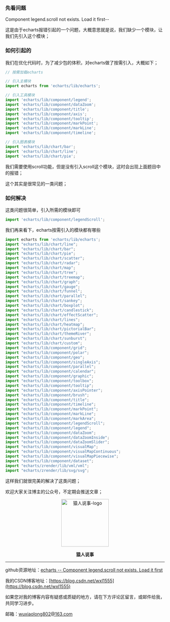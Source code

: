 

###  先看问题

Component legend.scroll not exists. Load it first--

这是由于echarts报错引起的一个问题，大概意思就是说，我们缺少一个模块，让我们先引入这个模块；

### 如何引起的

我们在优化代码时，为了减少包的体积，对echarts做了按需引入，大概如下；

```javascript
// 按需加载echarts

// 引入主模块
import echarts from 'echarts/lib/echarts';

// 引入工具模块
import 'echarts/lib/component/legend';
import 'echarts/lib/component/dataZoom';
import 'echarts/lib/component/title';
import 'echarts/lib/component/axis';
import 'echarts/lib/component/tooltip';
import 'echarts/lib/component/markPoint';
import 'echarts/lib/component/markLine';
import 'echarts/lib/component/timeline';

// 引入图表模块
import 'echarts/lib/chart/bar';
import 'echarts/lib/chart/line';
import 'echarts/lib/chart/pie';
```

我们需要使用scroll功能，但是没有引入scroll这个模块，这时会出现上面题目中的报错；

这个其实是很常见的一类问题；

### 如何解决

这类问题很简单，引入所需的模块即可

```javascript
import 'echarts/lib/component/legendScroll';
```

我们再来看下，echarts按需引入的模块都有哪些

```javascript
import echarts from 'echarts/lib/echarts';
import "echarts/lib/chart/line";
import "echarts/lib/chart/bar";
import "echarts/lib/chart/pie";
import "echarts/lib/chart/scatter";
import "echarts/lib/chart/radar";
import "echarts/lib/chart/map";
import "echarts/lib/chart/tree";
import "echarts/lib/chart/treemap";
import "echarts/lib/chart/graph";
import "echarts/lib/chart/gauge";
import "echarts/lib/chart/funnel";
import "echarts/lib/chart/parallel";
import "echarts/lib/chart/sankey";
import "echarts/lib/chart/boxplot";
import "echarts/lib/chart/candlestick";
import "echarts/lib/chart/effectScatter";
import "echarts/lib/chart/lines";
import "echarts/lib/chart/heatmap";
import "echarts/lib/chart/pictorialBar";
import "echarts/lib/chart/themeRiver";
import "echarts/lib/chart/sunburst";
import "echarts/lib/chart/custom";
import "echarts/lib/component/grid";
import "echarts/lib/component/polar";
import "echarts/lib/component/geo";
import "echarts/lib/component/singleAxis";
import "echarts/lib/component/parallel";
import "echarts/lib/component/calendar";
import "echarts/lib/component/graphic";
import "echarts/lib/component/toolbox";
import "echarts/lib/component/tooltip";
import "echarts/lib/component/axisPointer";
import "echarts/lib/component/brush";
import "echarts/lib/component/title";
import "echarts/lib/component/timeline";
import "echarts/lib/component/markPoint";
import "echarts/lib/component/markLine";
import "echarts/lib/component/markArea";
import "echarts/lib/component/legendScroll";
import "echarts/lib/component/legend";
import "echarts/lib/component/dataZoom";
import "echarts/lib/component/dataZoomInside";
import "echarts/lib/component/dataZoomSlider";
import "echarts/lib/component/visualMap";
import "echarts/lib/component/visualMapContinuous";
import "echarts/lib/component/visualMapPiecewise";
import "echarts/lib/component/dataset";
import "echarts/zrender/lib/vml/vml";
import "echarts/zrender/lib/svg/svg";
```

这样我们就很完美的解决了这类问题；



欢迎大家关注博主的公众号，不定期会推送文章；

<p align="center">
  <img src="http://storage.360buyimg.com/cdn-upload/yuanRenQR83057a63644441fda8a095ae68c574c5.jpg" alt="猿人说事-logo" width="150px" height="150px"/>
  <br>
</p>
<p align="center">
  <strong>猿人说事</strong>
  <br>
</p>

---

github资源地址：[echarts -- Component legend.scroll not exists. Load it first](https://github.com/LeonWuV/FE-blog-repository/blob/master/echarts/Component%20legend.scroll%20not%20exists.%20Load%20it%20first.md)

我的CSDN博客地址：[https://blog.csdn.net/wxl1555](https://blog.csdn.net/wxl1555)

如果您对我的博客内容有疑惑或质疑的地方，请在下方评论区留言，或邮件给我，共同学习进步。

邮箱：wuxiaolong802@163.com





